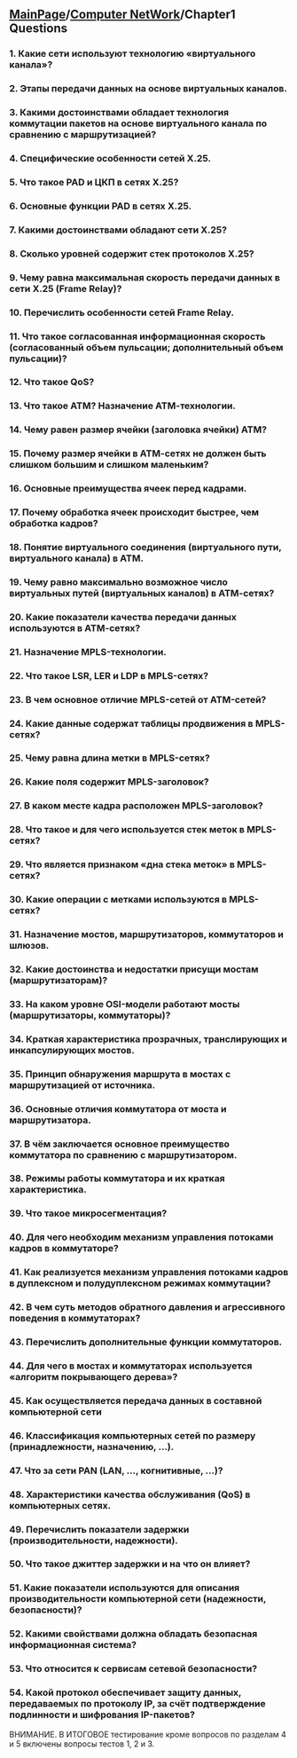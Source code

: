 ## [MainPage](../index.md)/[Computer NetWork](README.md)/Chapter1 Questions

### 1. Какие сети используют технологию «виртуального канала»?
### 2. Этапы передачи данных на основе виртуальных каналов.
### 3. Какими достоинствами обладает технология коммутации пакетов на основе виртуального канала по сравнению с маршрутизацией?
### 4. Специфические особенности сетей Х.25.
### 5. Что такое РАD и ЦКП в сетях Х.25?
### 6. Основные функции РАD в сетях Х.25.
### 7. Какими достоинствами обладают сети Х.25?
### 8. Сколько уровней содержит стек протоколов Х.25?
### 9. Чему равна максимальная скорость передачи данных в сети Х.25 (Frame Relay)?
### 10. Перечислить особенности сетей Frame Relay.
### 11. Что такое согласованная информационная скорость (согласованный объем пульсации; дополнительный объем пульсации)?
### 12. Что такое QoS?
### 13. Что такое АТМ? Назначение АТМ-технологии.
### 14. Чему равен размер ячейки (заголовка ячейки) ATM?
### 15. Почему размер ячейки в АТМ-сетях не должен быть слишком большим и слишком маленьким?
### 16. Основные преимущества ячеек перед кадрами.
### 17. Почему обработка ячеек происходит быстрее, чем обработка кадров?
### 18. Понятие виртуального соединения (виртуального пути, виртуального канала) в АТМ.
### 19. Чему равно максимально возможное число виртуальных путей (виртуальных каналов) в АТМ-сетях?
### 20. Какие показатели качества передачи данных используются в АТМ-сетях?
### 21. Назначение MPLS-технологии.
### 22. Что такое LSR, LER и LDP в MPLS-сетях?
### 23. В чем основное отличие MPLS-сетей от ATM-сетей?
### 24. Какие данные содержат таблицы продвижения в MPLS-сетях?
### 25. Чему равна длина метки в MPLS-сетях?
### 26. Какие поля содержит MPLS-заголовок?
### 27. В каком месте кадра расположен MPLS-заголовок?
### 28. Что такое и для чего используется стек меток в MPLS-сетях?
### 29. Что является признаком «дна стека меток» в MPLS-сетях?
### 30. Какие операции с метками используются в MPLS-сетях?
### 31. Назначение мостов, маршрутизаторов, коммутаторов и шлюзов.
### 32. Какие достоинства и недостатки присущи мостам (маршрутизаторам)?
### 33. На каком уровне OSI-модели работают мосты (маршрутизаторы, коммутаторы)?
### 34. Краткая характеристика прозрачных, транслирующих и инкапсулирующих мостов.
### 35. Принцип обнаружения маршрута в мостах с маршрутизацией от источника.
### 36. Основные отличия коммутатора от моста и маршрутизатора.
### 37. В чём заключается основное преимущество коммутатора по сравнению с маршрутизатором.
### 38. Режимы работы коммутатора и их краткая характеристика.
### 39. Что такое микросегментация?
### 40. Для чего необходим механизм управления потоками кадров в коммутаторе?
### 41. Как реализуется механизм управления потоками кадров в дуплексном и полудуплексном режимах коммутации?
### 42. В чем суть методов обратного давления и агрессивного поведения в коммутаторах?
### 43. Перечислить дополнительные функции коммутаторов.
### 44. Для чего в мостах и коммутаторах используется «алгоритм покрывающего дерева»?
### 45. Как осуществляется передача данных в составной компьютерной сети
### 46. Классификация компьютерных сетей по размеру (принадлежности, назначению, …).
### 47. Что за сети PAN (LAN, …, когнитивные, …)?
### 48. Характеристики качества обслуживания (QoS) в компьютерных сетях.
### 49. Перечислить показатели задержки (производительности, надежности).
### 50. Что такое джиттер задержки и на что он влияет?
### 51. Какие показатели используются для описания производительности компьютерной сети (надежности, безопасности)?
### 52. Какими свойствами должна обладать безопасная информационная система?
### 53. Что относится к сервисам сетевой безопасности?
### 54. Какой протокол обеспечивает защиту данных, передаваемых по протоколу IP, за счёт подтверждение подлинности и шифрования IP-пакетов?

ВНИМАНИЕ. В ИТОГОВОЕ тестирование кроме вопросов
по разделам 4 и 5 включены вопросы тестов 1, 2 и 3.